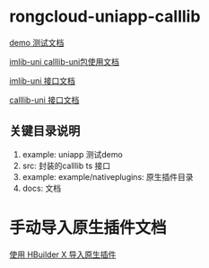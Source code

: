 # rongcloud-uniapp-calllib

[demo 测试文档](./example/README.md)

[imlib-uni calllib-uni包使用文档](./INTRODUCTION.md)

[imlib-uni 接口文档](https://rongcloud.github.io/rongcloud-uniapp-imlib/)

[calllib-uni 接口文档](详见./docs/index.html)

## 关键目录说明
1. example: uniapp 测试demo
2. src: 封装的calllib ts 接口
3. example: example/nativeplugins: 原生插件目录
6. docs: 文档

# 手动导入原生插件文档

[使用 HBuilder X 导入原生插件](手动导入.md)
